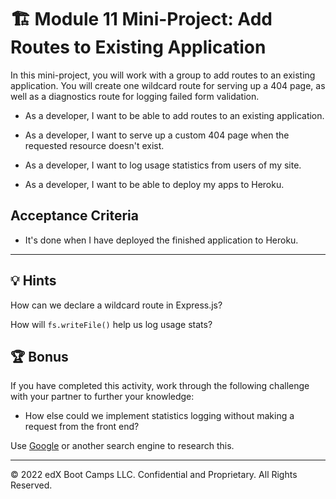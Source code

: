 # 🏗️ Module 11 Mini-Project: Add Routes to Existing Application

In this mini-project, you will work with a group to add routes to an existing application. You will create one wildcard route for serving up a 404 page, as well as a diagnostics route for logging failed form validation.

* As a developer, I want to be able to add routes to an existing application.

* As a developer, I want to serve up a custom 404 page when the requested resource doesn't exist.

* As a developer, I want to log usage statistics from users of my site.

* As a developer, I want to be able to deploy my apps to Heroku.

## Acceptance Criteria

* It's done when I have deployed the finished application to Heroku.

---

## 💡 Hints

How can we declare a wildcard route in Express.js?

How will `fs.writeFile()` help us log usage stats?

## 🏆 Bonus

If you have completed this activity, work through the following challenge with your partner to further your knowledge:

* How else could we implement statistics logging without making a request from the front end?

Use [Google](https://www.google.com) or another search engine to research this.

---
© 2022 edX Boot Camps LLC. Confidential and Proprietary. All Rights Reserved.
